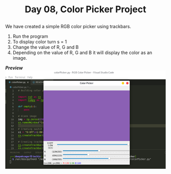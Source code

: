 # <p align = "center">Day 08, Color Picker Project</p>
We have created a simple RGB color picker using trackbars.

1. Run the program
2. To display color turn s = 1
3. Change the value of R, G and B
4. Depending on the value of R, G and B it will display the color as an image. 
   
***Preview***
<img src = "screenshot.png">
